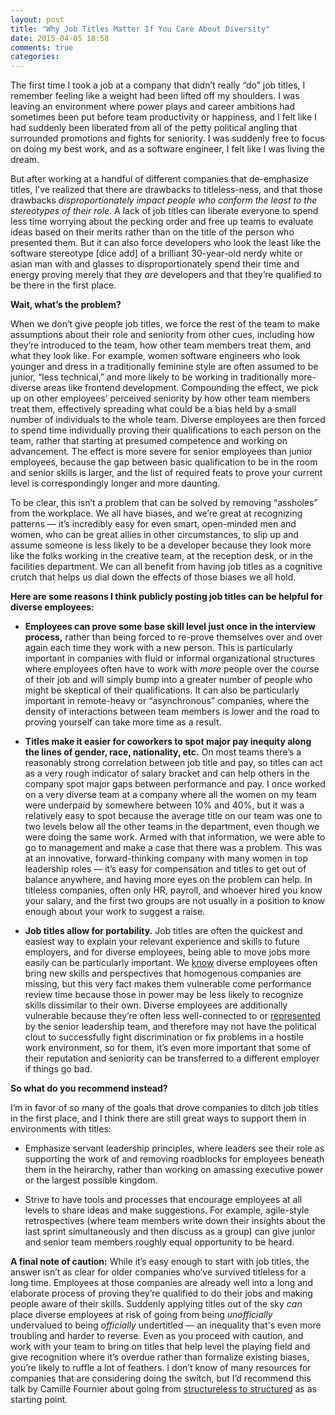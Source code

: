 ```yaml
---
layout: post
title: "Why Job Titles Matter If You Care About Diversity"
date: 2015-04-05 18:58
comments: true
categories: 
---
```


The first time I took a job at a company that didn’t really “do” job titles, I remember feeling like a weight had been lifted off my shoulders. I was leaving an environment where power plays and career ambitions had sometimes been put before team productivity or happiness, and I felt like I had suddenly been liberated from all of the petty political angling that surrounded promotions and fights for seniority. I was suddenly free to focus on doing my best work, and as a software engineer, I felt like I was living the dream.

But after working at a handful of different companies that de-emphasize titles, I’ve realized that there are drawbacks to titleless-ness, and that those drawbacks *disproportionately impact people who conform the least to the stereotypes of their role*. A lack of job titles can liberate everyone to spend less time worrying about the pecking order and free up teams to evaluate ideas based on their merits rather than on the title of the person who presented them. But it can also force developers who look the least like the software stereotype [dice add] of a brilliant 30-year-old nerdy white or asian man with and glasses to disproportionately spend their time and energy proving merely that they *are* developers and that they’re qualified to be there in the first place.

**Wait, what’s the problem?**

When we don’t give people job titles, we force the rest of the team to make assumptions about their role and seniority from other cues, including how they’re introduced to the team, how other team members treat them, and what they look like. For example, women software engineers who look younger and dress in a traditionally feminine style are often assumed to be junior, “less technical,” and more likely to be working in traditionally more-diverse areas like frontend development. Compounding the effect, we pick up on other employees’ perceived seniority by how other team members treat them, effectively spreading what could be a bias held by a small number of individuals to the whole team. Diverse employees are then forced to spend time individually proving their qualifications to each person on the team, rather that starting at presumed competence and working on advancement. The effect is more severe for senior employees than junior employees, because the gap between basic qualification to be in the room and senior skills is larger, and the list of required feats to prove your current level is correspondingly longer and more daunting.

To be clear, this isn’t a problem that can be solved by removing “assholes” from the workplace. We all have biases, and we’re great at recognizing patterns — it’s incredibly easy for even smart, open-minded men and women, who can be great allies in other circumstances, to slip up and assume someone is less likely to be a developer because they look more like the folks working in the creative team, at the reception desk, or in the facilities department. We can all benefit from having job titles as a cognitive crutch that helps us dial down the effects of those biases we all hold.

**Here are some reasons I think publicly posting job titles can be helpful for diverse employees:**

- **Employees can prove some base skill level just once in the interview process,** rather than being forced to re-prove themselves over and over again each time they work with a new person. This is particularly important in companies with fluid or informal organizational structures where employees often have to work with *more* people over the course of their job and will simply bump into a greater number of people who might be skeptical of their qualifications. It can also be particularly important in remote-heavy or “asynchronous” companies, where the density of interactions between team members is lower and the road to proving yourself can take more time as a result.

- **Titles make it easier for coworkers to spot major pay inequity along the lines of gender, race, nationality, etc.** On most teams there’s a reasonably strong correlation between job title and pay, so titles can act as a very rough indicator of salary bracket and can help others in the company spot major gaps between performance and pay. I once worked on a very diverse team at a company where all the women on my team were underpaid by somewhere between 10% and 40%, but it was a relatively easy to spot because the average title on our team was one to two levels below all the other teams in the department, even though we were doing the same work. Armed with that information, we were able to go to management and make a case that there was a problem. This was at an innovative, forward-thinking company with many women in top leadership roles — it’s easy for compensation and titles to get out of balance anywhere, and having more eyes on the problem can help. In titleless companies, often only HR, payroll, and whoever hired you know your salary, and the first two groups are not usually in a position to know enough about your work to suggest a raise.

- **Job titles allow for portability.** Job titles are often the quickest and easiest way to explain your relevant experience and skills to future employers, and for diverse employees, being able to move jobs more easily can be particularly important. We [know]() diverse employees often bring new skills and perspectives that homogenous companies are missing, but this very fact makes them vulnerable come performance review time because those in power may be less likely to recognize skills dissimilar to their own. Diverse employees are additionally vulnerable because they’re often less well-connected to or [represented]() by the senior leadership team, and therefore may not have the political clout to successfully fight discrimination or fix problems in a hostile work environment, so for them, it’s even more important that some of their reputation and seniority can be transferred to a different employer if things go bad.

**So what do you recommend instead?**

I’m in favor of so many of the goals that drove companies to ditch job titles in the first place, and I think there are still great ways to support them in environments with titles:

- Emphasize servant leadership principles, where leaders see their role as supporting the work of and removing roadblocks for employees beneath them in the heirarchy, rather than working on amassing executive power or the largest possible kingdom.

- Strive to have tools and processes that encourage employees at all levels to share ideas and make suggestions. For example, agile-style retrospectives (where team members write down their insights about the last sprint simultaneously and then discuss as a group) can give junior and senior team members roughly equal opportunity to be heard. 

**A final note of caution:** While it’s easy enough to start with job titles, the answer isn’t as clear for older companies who’ve survived titleless for a long time. Employees at those companies are already well into a long and elaborate process of proving they’re qualified to do their jobs and making people aware of their skills. Suddenly applying titles out of the sky *can* place diverse employees at risk of going from being *unofficially* undervalued to being *officially* undertitled — an inequality that's even more troubling and harder to reverse. Even as you proceed with caution, and work with your team to bring on titles that help level the playing field and give recognition where it’s overdue rather than formalize existing biases, you’re likely to ruffle a lot of feathers. I don’t know of many resources for companies that are considering doing the switch, but I’d recommend this talk by Camille Fournier about going from [structureless to structured](http://www.slideshare.net/CamilleFournier1/how-to-go-from-structureless-to-structured-without-losing-your-vibe) as as starting point.
